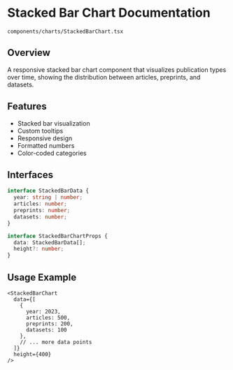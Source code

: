 # Stacked Bar Chart Documentation
`components/charts/StackedBarChart.tsx`

## Overview
A responsive stacked bar chart component that visualizes publication types over time, showing the distribution between articles, preprints, and datasets.

## Features
- Stacked bar visualization
- Custom tooltips
- Responsive design
- Formatted numbers
- Color-coded categories

## Interfaces
```typescript
interface StackedBarData {
  year: string | number;
  articles: number;
  preprints: number;
  datasets: number;
}

interface StackedBarChartProps {
  data: StackedBarData[];
  height?: number;
}
```

## Usage Example
```tsx
<StackedBarChart
  data={[
    {
      year: 2023,
      articles: 500,
      preprints: 200,
      datasets: 100
    },
    // ... more data points
  ]}
  height={400}
/>
```
